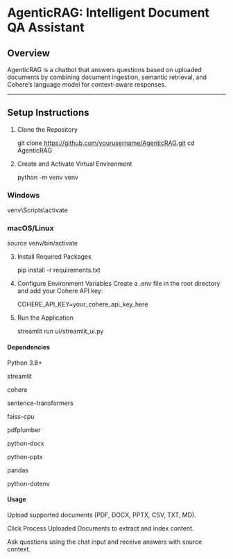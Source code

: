 # AgenticRAG: Intelligent Document QA Assistant

## Overview

AgenticRAG is a chatbot that answers questions based on uploaded documents by combining document ingestion, semantic retrieval, and Cohere’s language model for context-aware responses.

---

## Setup Instructions

1. Clone the Repository


    git clone https://github.com/yourusername/AgenticRAG.git
cd AgenticRAG

2. Create and Activate Virtual Environment

    python -m venv venv

### Windows
venv\Scripts\activate

### macOS/Linux
source venv/bin/activate

3. Install Required Packages

    pip install -r requirements.txt

4. Configure Environment Variables
Create a .env file in the root directory and add your Cohere API key:

    COHERE_API_KEY=your_cohere_api_key_here

5. Run the Application

    streamlit run ui/streamlit_ui.py


#### Dependencies
Python 3.8+

streamlit

cohere

sentence-transformers

faiss-cpu

pdfplumber

python-docx

python-pptx

pandas

python-dotenv

#### Usage
Upload supported documents (PDF, DOCX, PPTX, CSV, TXT, MD).

Click Process Uploaded Documents to extract and index content.

Ask questions using the chat input and receive answers with source context.